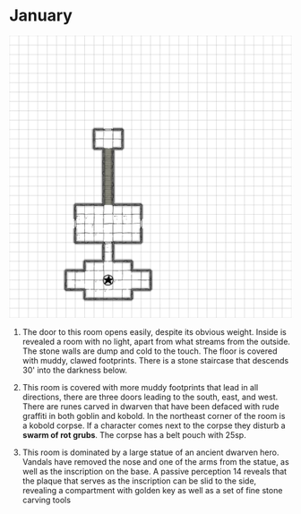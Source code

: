 # January
![](media/january.webp)
 
1. The door to this room opens easily, despite its obvious weight. Inside is revealed a room with no light, apart from
what streams from the outside. The stone walls are dump and cold to the touch. The floor is covered with muddy, clawed
footprints. There is a stone staircase that descends 30' into the darkness below.

2. This room is covered with more muddy footprints that lead in all directions, there are three doors leading to the 
south, east, and west. There are runes carved in dwarven that have been defaced with rude graffiti in both goblin
and kobold. In the northeast corner of the room is a kobold corpse. If a character comes next to the corpse they 
disturb a **swarm of rot grubs**. The corpse has a belt pouch with 25sp.

3. This room is dominated by a large statue of an ancient dwarven hero. Vandals have removed the nose and one of the arms
from the statue, as well as the inscription on the base. A passive perception 14 reveals that the plaque that serves as
the inscription can be slid to the side, revealing a compartment with golden key as well as a set of fine stone carving tools